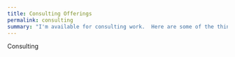 ```yaml
---
title: Consulting Offerings
permalink: consulting
summary: "I'm available for consulting work.  Here are some of the things I can do for you."
---
```


Consulting